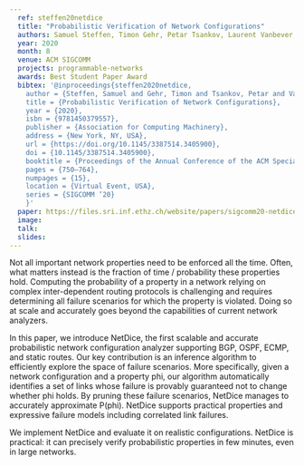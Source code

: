 ```yaml
---
  ref: steffen20netdice
  title: "Probabilistic Verification of Network Configurations"
  authors: Samuel Steffen, Timon Gehr, Petar Tsankov, Laurent Vanbever, Martin Vechev
  year: 2020
  month: 8
  venue: ACM SIGCOMM
  projects: programmable-networks
  awards: Best Student Paper Award
  bibtex: '@inproceedings{steffen2020netdice,
    author = {Steffen, Samuel and Gehr, Timon and Tsankov, Petar and Vanbever, Laurent and Vechev, Martin},
    title = {Probabilistic Verification of Network Configurations},
    year = {2020},
    isbn = {9781450379557},
    publisher = {Association for Computing Machinery},
    address = {New York, NY, USA},
    url = {https://doi.org/10.1145/3387514.3405900},
    doi = {10.1145/3387514.3405900},
    booktitle = {Proceedings of the Annual Conference of the ACM Special Interest Group on Data Communication on the Applications, Technologies, Architectures, and Protocols for Computer Communication},
    pages = {750–764},
    numpages = {15},
    location = {Virtual Event, USA},
    series = {SIGCOMM ’20}
    }'
  paper: https://files.sri.inf.ethz.ch/website/papers/sigcomm20-netdice.pdf
  image: 
  talk:
  slides:
---
```


Not all important network properties need to be enforced all the time. Often, what matters instead is the fraction of time / probability these properties hold. Computing the probability of a property in a network relying on complex inter-dependent routing protocols is challenging and requires determining all failure scenarios for which the property is violated. Doing so at scale and accurately goes beyond the capabilities of current network analyzers.

In this paper, we introduce NetDice, the first scalable and accurate probabilistic network configuration analyzer supporting BGP, OSPF, ECMP, and static routes. Our key contribution is an inference algorithm to efficiently explore the space of failure scenarios. More specifically, given a network configuration and a property phi, our algorithm automatically identifies a set of links whose failure is provably guaranteed not to change whether phi holds. By pruning these failure scenarios, NetDice manages to accurately approximate P(phi). NetDice supports practical properties and expressive failure models including correlated link failures.

We implement NetDice and evaluate it on realistic configurations. NetDice is practical: it can precisely verify probabilistic properties in few minutes, even in large networks.
